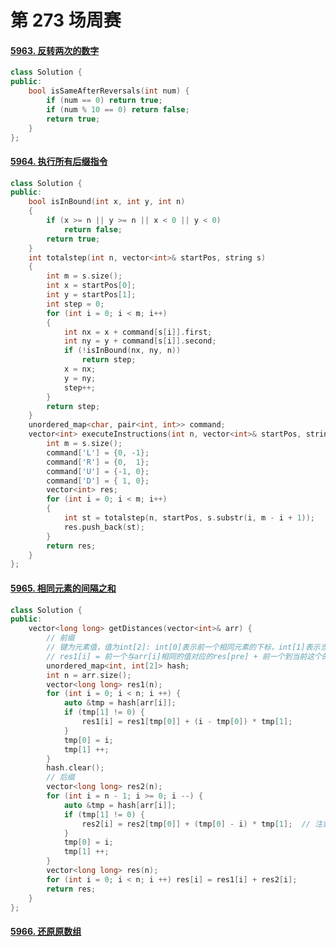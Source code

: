 # 第 273 场周赛

#### [5963. 反转两次的数字](https://leetcode-cn.com/problems/a-number-after-a-double-reversal/)

```cpp
class Solution {
public:
    bool isSameAfterReversals(int num) {
        if (num == 0) return true;
        if (num % 10 == 0) return false;
        return true;
    }
};
```

#### [5964. 执行所有后缀指令](https://leetcode-cn.com/problems/execution-of-all-suffix-instructions-staying-in-a-grid/)

```cpp
class Solution {
public:
    bool isInBound(int x, int y, int n)
    {
        if (x >= n || y >= n || x < 0 || y < 0)
            return false;
        return true;
    }
    int totalstep(int n, vector<int>& startPos, string s)
    {
        int m = s.size();
        int x = startPos[0];
        int y = startPos[1];
        int step = 0;
        for (int i = 0; i < m; i++)
        {
            int nx = x + command[s[i]].first;
            int ny = y + command[s[i]].second;
            if (!isInBound(nx, ny, n))
                return step;
            x = nx;
            y = ny;
            step++;
        }
        return step;
    }
    unordered_map<char, pair<int, int>> command;
    vector<int> executeInstructions(int n, vector<int>& startPos, string s) {
        int m = s.size();
        command['L'] = {0, -1};
        command['R'] = {0,  1};
        command['U'] = {-1, 0};
        command['D'] = { 1, 0};
        vector<int> res;
        for (int i = 0; i < m; i++)
        {
            int st = totalstep(n, startPos, s.substr(i, m - i + 1));
            res.push_back(st);
        }
        return res;
    }
};
```

#### [5965. 相同元素的间隔之和](https://leetcode-cn.com/problems/intervals-between-identical-elements/)

```cpp
class Solution {
public:
    vector<long long> getDistances(vector<int>& arr) {
        // 前缀
        // 键为元素值，值为int[2]: int[0]表示前一个相同元素的下标，int[1]表示当前位置前相同元素的个数（不包括自己）
        // res1[i] = 前一个与arr[i]相同的值对应的res[pre] + 前一个到当前这个的距离 × 个数
        unordered_map<int, int[2]> hash;
        int n = arr.size();
        vector<long long> res1(n);
        for (int i = 0; i < n; i ++) {
            auto &tmp = hash[arr[i]];
            if (tmp[1] != 0) {
                res1[i] = res1[tmp[0]] + (i - tmp[0]) * tmp[1];
            }
            tmp[0] = i;
            tmp[1] ++;
        }
        hash.clear();
        // 后缀
        vector<long long> res2(n);
        for (int i = n - 1; i >= 0; i --) {
            auto &tmp = hash[arr[i]];
            if (tmp[1] != 0) {
                res2[i] = res2[tmp[0]] + (tmp[0] - i) * tmp[1];  // 注意这里是tmp[0] - i
            }
            tmp[0] = i;
            tmp[1] ++;
        }
        vector<long long> res(n);
        for (int i = 0; i < n; i ++) res[i] = res1[i] + res2[i];
        return res;
    }
};
```

#### [5966. 还原原数组](https://leetcode-cn.com/problems/recover-the-original-array/)

```cpp
```


